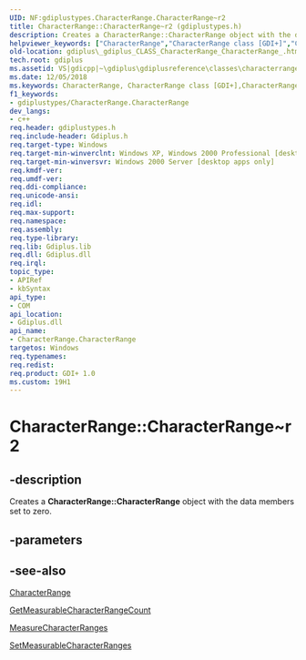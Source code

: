 ```yaml
---
UID: NF:gdiplustypes.CharacterRange.CharacterRange~r2
title: CharacterRange::CharacterRange~r2 (gdiplustypes.h)
description: Creates a CharacterRange::CharacterRange object with the data members set to zero.helpviewer_keywords: ["CharacterRange","CharacterRange class [GDI+]","CharacterRange constructor","CharacterRange constructor [GDI+]","CharacterRange constructor [GDI+]","CharacterRange class","CharacterRange.CharacterRange","CharacterRange.CharacterRange()","CharacterRange.CharacterRange~r2","CharacterRange::CharacterRange","CharacterRange::CharacterRange~r2","_gdiplus_CLASS_CharacterRange_CharacterRange_","gdiplus._gdiplus_CLASS_CharacterRange_CharacterRange_"]
old-location: gdiplus\_gdiplus_CLASS_CharacterRange_CharacterRange_.htm
tech.root: gdiplus
ms.assetid: VS|gdicpp|~\gdiplus\gdiplusreference\classes\characterrangeclass\characterrangeconstructors\characterrange_54.htm
ms.date: 12/05/2018
ms.keywords: CharacterRange, CharacterRange class [GDI+],CharacterRange constructor, CharacterRange constructor [GDI+], CharacterRange constructor [GDI+],CharacterRange class, CharacterRange.CharacterRange, CharacterRange.CharacterRange(), CharacterRange.CharacterRange~r2, CharacterRange::CharacterRange, CharacterRange::CharacterRange~r2, _gdiplus_CLASS_CharacterRange_CharacterRange_, gdiplus._gdiplus_CLASS_CharacterRange_CharacterRange_
f1_keywords:
- gdiplustypes/CharacterRange.CharacterRange
dev_langs:
- c++
req.header: gdiplustypes.h
req.include-header: Gdiplus.h
req.target-type: Windows
req.target-min-winverclnt: Windows XP, Windows 2000 Professional [desktop apps only]
req.target-min-winversvr: Windows 2000 Server [desktop apps only]
req.kmdf-ver: 
req.umdf-ver: 
req.ddi-compliance: 
req.unicode-ansi: 
req.idl: 
req.max-support: 
req.namespace: 
req.assembly: 
req.type-library: 
req.lib: Gdiplus.lib
req.dll: Gdiplus.dll
req.irql: 
topic_type:
- APIRef
- kbSyntax
api_type:
- COM
api_location:
- Gdiplus.dll
api_name:
- CharacterRange.CharacterRange
targetos: Windows
req.typenames: 
req.redist: 
req.product: GDI+ 1.0
ms.custom: 19H1
---
```


# CharacterRange::CharacterRange~r2


## -description


Creates a <b>CharacterRange::CharacterRange</b> object with the data members set to zero.


## -parameters






## -see-also




<a href="https://docs.microsoft.com/windows/desktop/api/gdiplustypes/nl-gdiplustypes-characterrange">CharacterRange</a>



<a href="https://docs.microsoft.com/windows/desktop/api/gdiplusstringformat/nf-gdiplusstringformat-stringformat-getmeasurablecharacterrangecount">GetMeasurableCharacterRangeCount</a>



<a href="https://docs.microsoft.com/windows/desktop/api/gdiplusgraphics/nf-gdiplusgraphics-graphics-measurecharacterranges">MeasureCharacterRanges</a>



<a href="https://docs.microsoft.com/windows/desktop/api/gdiplusstringformat/nf-gdiplusstringformat-stringformat-setmeasurablecharacterranges">SetMeasurableCharacterRanges</a>
 

 

